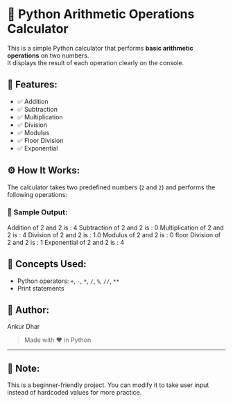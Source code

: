 # 🧮 Python Arithmetic Operations Calculator

This is a simple Python calculator that performs **basic arithmetic operations** on two numbers.  
It displays the result of each operation clearly on the console.

## 📌 Features:
- ✅ Addition
- ✅ Subtraction
- ✅ Multiplication
- ✅ Division
- ✅ Modulus
- ✅ Floor Division
- ✅ Exponential


## ⚙️ How It Works:
The calculator takes two predefined numbers (`2` and `2`) and performs the following operations:

### 🔢 Sample Output:
Addition of 2 and 2 is : 4
Subtraction of 2 and 2 is : 0
Multiplication of 2 and 2 is : 4
Division of 2 and 2 is : 1.0
Modulus of 2 and 2 is : 0
floor Division of 2 and 2 is : 1
Exponential of 2 and 2 is : 4

## 🧠 Concepts Used:
- Python operators: `+`, `-`, `*`, `/`, `%`, `//`, `**`
- Print statements

## 🚀 Author:
Ankur Dhar  
> Made with ❤️ in Python

---

## 📌 Note:
This is a beginner-friendly project. You can modify it to take user input instead of hardcoded values for more practice.
